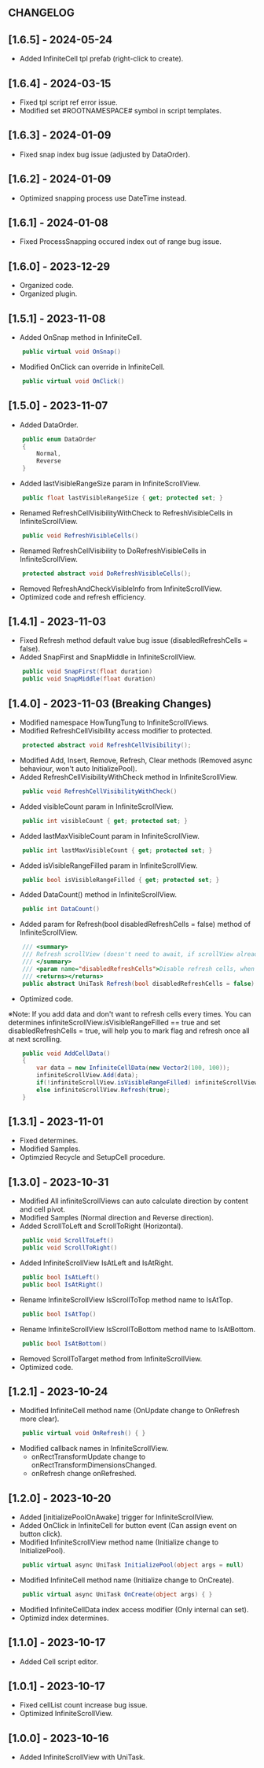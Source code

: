 ## CHANGELOG

## [1.6.5] - 2024-05-24
- Added InfiniteCell tpl prefab (right-click to create).

## [1.6.4] - 2024-03-15
- Fixed tpl script ref error issue.
- Modified set #ROOTNAMESPACE# symbol in script templates.

## [1.6.3] - 2024-01-09
- Fixed snap index bug issue (adjusted by DataOrder).

## [1.6.2] - 2024-01-09
- Optimized snapping process use DateTime instead.

## [1.6.1] - 2024-01-08
- Fixed ProcessSnapping occured index out of range bug issue.

## [1.6.0] - 2023-12-29
- Organized code.
- Organized plugin.

## [1.5.1] - 2023-11-08
- Added OnSnap method in InfiniteCell.
```C#
    public virtual void OnSnap()
```
- Modified OnClick can override in InfiniteCell.
```C#
    public virtual void OnClick()
```

## [1.5.0] - 2023-11-07
- Added DataOrder.
```C#
    public enum DataOrder
    {
        Normal,
        Reverse
    }
```
- Added lastVisibleRangeSize param in InfiniteScrollView.
```C#
    public float lastVisibleRangeSize { get; protected set; }
```
- Renamed RefreshCellVisibilityWithCheck to RefreshVisibleCells in InfiniteScrollView.
```C#
    public void RefreshVisibleCells()
```
- Renamed RefreshCellVisibility to DoRefreshVisibleCells in InfiniteScrollView.
```C#
    protected abstract void DoRefreshVisibleCells();
```
- Removed RefreshAndCheckVisibleInfo from InfiniteScrollView.
- Optimized code and refresh efficiency.

## [1.4.1] - 2023-11-03
- Fixed Refresh method default value bug issue (disabledRefreshCells = false).
- Added SnapFirst and SnapMiddle in InfiniteScrollView.
```C#
    public void SnapFirst(float duration)
    public void SnapMiddle(float duration)
```

## [1.4.0] - 2023-11-03 (Breaking Changes)
- Modified namespace HowTungTung to InfiniteScrollViews.
- Modified RefreshCellVisibility access modifier to protected.
```C#
    protected abstract void RefreshCellVisibility();
```
- Modified Add, Insert, Remove, Refresh, Clear methods (Removed async behaviour, won't auto InitializePool).
- Added RefreshCellVisibilityWithCheck method in InfiniteScrollView.
```C#
    public void RefreshCellVisibilityWithCheck()
```
- Added visibleCount param in InfiniteScrollView.
```C#
    public int visibleCount { get; protected set; }
```
- Added lastMaxVisibleCount param in InfiniteScrollView.
```C#
    public int lastMaxVisibleCount { get; protected set; }
```
- Added isVisibleRangeFilled param in InfiniteScrollView.
```C#
    public bool isVisibleRangeFilled { get; protected set; }
```
- Added DataCount() method in InfiniteScrollView.
```C#
    public int DataCount()
```
- Added param for Refresh(bool disabledRefreshCells = false) method of InfiniteScrollView.
```C#
    /// <summary>
    /// Refresh scrollView (doesn't need to await, if scrollView already initialized)
    /// </summary>
    /// <param name="disabledRefreshCells">Disable refresh cells, when disabled will mark flag to refresh all at next scrolling.</param>
    /// <returns></returns>
    public abstract UniTask Refresh(bool disabledRefreshCells = false)
```
- Optimized code.

※Note: If you add data and don't want to refresh cells every times. You can determines infiniteScrollView.isVisibleRangeFilled == true and set disabledRefreshCells = true, will help you to mark flag and refresh once all at next scrolling.
```C#
    public void AddCellData() 
    {
        var data = new InfiniteCellData(new Vector2(100, 100));
        infiniteScrollView.Add(data);
        if(!infiniteScrollView.isVisibleRangeFilled) infiniteScrollView.Refresh();
        else infiniteScrollView.Refresh(true);
    }
```

## [1.3.1] - 2023-11-01
- Fixed determines.
- Modified Samples.
- Optimzied Recycle and SetupCell procedure.

## [1.3.0] - 2023-10-31
- Modified All infiniteScrollViews can auto calculate direction by content and cell pivot.
- Modified Samples (Normal direction and Reverse direction).
- Added ScrollToLeft and ScrollToRight (Horizontal).
```C#
    public void ScrollToLeft()
    public void ScrollToRight()
```
- Added InfiniteScrollView IsAtLeft and IsAtRight.
```C#
    public bool IsAtLeft()
    public bool IsAtRight()
```
- Rename InfiniteScrollView IsScrollToTop method name to IsAtTop.
```C#
    public bool IsAtTop()
```
- Rename InfiniteScrollView IsScrollToBottom method name to IsAtBottom.
```C#
    public bool IsAtBottom()
```
- Removed ScrollToTarget method from InfiniteScrollView.
- Optimized code.

## [1.2.1] - 2023-10-24
- Modified InfiniteCell method name (OnUpdate change to OnRefresh more clear).
```C#
    public virtual void OnRefresh() { }
```
- Modified callback names in InfiniteScrollView.
  - onRectTransformUpdate change to onRectTransformDimensionsChanged.
  - onRefresh change onRefreshed.

## [1.2.0] - 2023-10-20
- Added [initializePoolOnAwake] trigger for InfiniteScrollView.
- Added OnClick in InfiniteCell for button event (Can assign event on button click).
- Modified InfiniteScrollView method name (Initialize change to InitializePool).
```C#
    public virtual async UniTask InitializePool(object args = null)
```
- Modified InfiniteCell method name (Initialize change to OnCreate).
```C#
    public virtual async UniTask OnCreate(object args) { }
```
- Modified InfiniteCellData index access modifier (Only internal can set).
- Optimizd index determines.

## [1.1.0] - 2023-10-17
- Added Cell script editor.

## [1.0.1] - 2023-10-17
- Fixed cellList count increase bug issue.
- Optimized InfiniteScrollView.

## [1.0.0] - 2023-10-16
- Added InfiniteScrollView with UniTask.